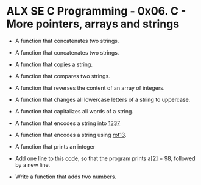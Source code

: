 # ALX SE C Programming - 0x06. C - More pointers, arrays and strings

* A function that concatenates two strings.


* A function that concatenates two strings.


* A function that copies a string.


* A function that compares two strings.


* A function that reverses the content of an array of integers.


* A function that changes all lowercase letters of a string to uppercase.


* A function that capitalizes all words of a string.


* A function that encodes a string into [1337](https://alx-intranet.hbtn.io/rltoken/9v9KfpvWnL0GoMu5mozbug)


* A function that encodes a string using [rot13](https://alx-intranet.hbtn.io/rltoken/YRxmNA7BnP6yZhl09TKX3A).


* A function that prints an integer


* Add one line to this [code](https://github.com/holbertonschool/make_magic_happen/blob/master/magic.c), so that the program prints a[2] = 98, followed by a new line.


* Write a function that adds two numbers.
